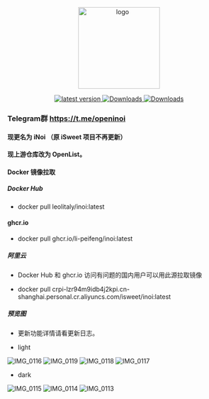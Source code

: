 <p align="center">
  <a href="https://peifeng.li"><img width="184px" alt="logo" src="https://cdn.jsdelivr.net/gh/li-peifeng/static/logo.png" />
  </a>
</p>
<p align="center">
  <a href="https://github.com/li-peifeng/inoi-web/releases">
    <img src="https://img.shields.io/github/release/li-peifeng/inoi-web" alt="latest version" />
  </a>
  <a href="https://hub.docker.com/r/leolitaly/inoi">
    <img src="https://img.shields.io/docker/pulls/leolitaly/inoi?color=#48BB78&logo=docker&label=pulls" alt="Downloads" />
  </a>
  <a href="https://github.com/li-peifeng/inoi/releases">
    <img src="https://img.shields.io/github/downloads/li-peifeng/inoi/total?color=#9F7AEA&logo=github" alt="Downloads" />
  </a>
</p>

### Telegram群 https://t.me/openinoi

#### 现更名为 iNoi （原 iSweet 项目不再更新）

#### 现上游仓库改为 OpenList。

#### Docker 镜像拉取

##### Docker Hub

- docker pull leolitaly/inoi:latest

#### ghcr.io

- docker pull ghcr.io/li-peifeng/inoi:latest

##### 阿里云

- Docker Hub 和 ghcr.io 访问有问题的国内用户可以用此源拉取镜像

- docker pull crpi-lzr94m9idb4j2kpi.cn-shanghai.personal.cr.aliyuncs.com/isweet/inoi:latest

##### 预览图

- 更新功能详情请看更新日志。

- light

![IMG_0116](https://github.com/user-attachments/assets/6e248f9e-1f0f-4280-b209-2a137252f69b)
![IMG_0119](https://github.com/user-attachments/assets/caa65fd7-9c7f-43c5-b312-cc6ec5fa45fc)
![IMG_0118](https://github.com/user-attachments/assets/6837459c-13f6-4b8d-af6c-d5dc415640bc)
![IMG_0117](https://github.com/user-attachments/assets/ca96e8ff-15b3-42e2-9fa5-c9485043efa5)

- dark

![IMG_0115](https://github.com/user-attachments/assets/4a2a5a04-cce8-4566-8476-e6bd8868cb7d)
![IMG_0114](https://github.com/user-attachments/assets/c4e88d97-9629-4411-a65c-a4c41d75691b)
![IMG_0113](https://github.com/user-attachments/assets/69994ec3-2861-4f15-83b7-619ec7ecff79)
